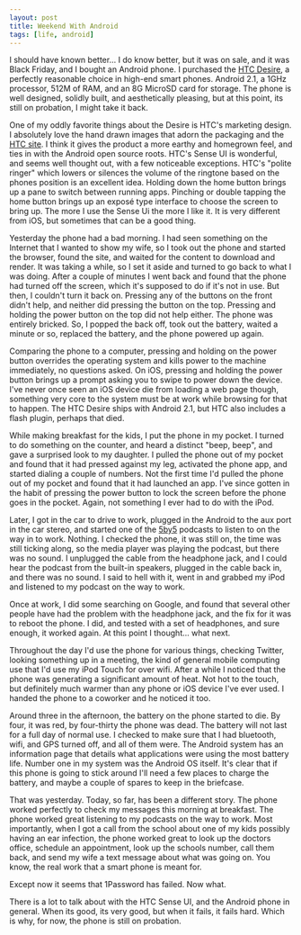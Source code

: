 ```yaml
---
layout: post
title: Weekend With Android
tags: [life, android]
---
```


I should have known better... I do know better, but it was on sale, and it was Black Friday, and I bought an Android phone.  I purchased the [HTC Desire][1], a perfectly reasonable choice in high-end smart phones.  Android 2.1, a 1GHz processor, 512M of RAM, and an 8G MicroSD card for storage.  The phone is well designed, solidly built, and aesthetically pleasing, but at this point, its still on probation, I might take it back.  

One of my oddly favorite things about the Desire is HTC's marketing design.  I absolutely love the hand drawn images that adorn the packaging and the [HTC site][3]. I think it gives the product a more earthy and homegrown feel, and ties in with the Android open source roots.  HTC's Sense UI is wonderful, and seems well thought out, with a few noticeable exceptions.  HTC's "polite ringer" which lowers or silences the volume of the ringtone based on the phones position is an excellent idea.  Holding down the home button brings up a pane to switch between running apps.  Pinching or double tapping the home button brings up an exposé type interface to choose the screen to bring up.  The more I use the Sense Ui the more I like it.  It is very different from iOS, but sometimes that can be a good thing.

Yesterday the phone had a bad morning.  I had seen something on the Internet that I wanted to show my wife, so I took out the phone and started the browser, found the site, and waited for the content to download and render.  It was taking a while, so I set it aside and turned to go back to what I was doing.  After a couple of minutes I went back and found that the phone had turned off the screen, which it's supposed to do if it's not in use.  But then, I couldn't turn it back on.  Pressing any of the buttons on the front didn't help, and neither did pressing the button on the top.  Pressing and holding the power button on the top did not help either.  The phone was entirely bricked.  So, I popped the back off, took out the battery, waited a minute or so, replaced the battery, and the phone powered up again.  

Comparing the phone to a computer, pressing and holding on the power button overrides the operating system and kills power to the machine immediately, no questions asked.  On iOS, pressing and holding the power button brings up a prompt asking you to swipe to power down the device.  I've never once seen an iOS device die from loading a web page though, something very core to the system must be at work while browsing for that to happen.  The HTC Desire ships with Android 2.1, but HTC also includes a flash plugin, perhaps that died.

While making breakfast for the kids, I put the phone in my pocket.  I turned to do something on the counter, and heard a distinct "beep, beep", and gave a surprised look to my daughter.  I pulled the phone out of my pocket and found that it had pressed against my leg, activated the phone app, and started dialing a couple of numbers.  Not the first time I'd pulled the phone out of my pocket and found that it had launched an app.  I've since gotten in the habit of pressing the power button to lock the screen before the phone goes in the pocket.  Again, not something I ever had to do with the iPod.  

Later, I got in the car to drive to work, plugged in the Android to the aux port in the car stereo, and started one of the [5by5][2] podcasts to listen to on the way in to work.  Nothing.  I checked the phone, it was still on, the time was still ticking along, so the media player was playing the podcast, but there was no sound.  I unplugged the cable from the headphone jack, and I could hear the podcast from the built-in speakers, plugged in the cable back in, and there was no sound.  I said to hell with it, went in and grabbed my iPod and listened to my podcast on the way to work.  

Once at work, I did some searching on Google, and found that several other people have had the problem with the headphone jack, and the fix for it was to reboot the phone.  I did, and tested with a set of headphones, and sure enough, it worked again.  At this point I thought... what next. 

Throughout the day I'd use the phone for various things, checking Twitter, looking something up in a meeting, the kind of general mobile computing use that I'd use my iPod Touch for over wifi.  After a while I noticed that the phone was generating a significant amount of heat.  Not hot to the touch, but definitely much warmer than any phone or iOS device I've ever used.  I handed the phone to a coworker and he noticed it too.  

Around three in the afternoon, the battery on the phone started to die.  By four, it was red, by four-thirty the phone was dead.  The battery will not last for a full day of normal use.  I checked to make sure that I had bluetooth, wifi, and GPS turned off, and all of them were.  The Android system has an information page that details what applications were using the most battery life.  Number one in my system was the Android OS itself.  It's clear that if this phone is going to stick around I'll need a few places to charge the battery, and maybe a couple of spares to keep in the briefcase.  

That was yesterday.  Today, so far, has been a different story.  The phone worked perfectly to check my messages this morning at breakfast.  The phone worked great listening to my podcasts on the way to work.  Most importantly, when I got a call from the school about one of my kids possibly having an ear infection, the phone worked great to look up the doctors office, schedule an appointment, look up the schools number, call them back, and send my wife a text message about what was going on.  You know, the real work that a smart phone is meant for.  

Except now it seems that 1Password has failed.  Now what.

There is a lot to talk about with the HTC Sense UI, and the Android phone in general.  When its good, its very good, but when it fails, it fails hard.  Which is why, for now, the phone is still on probation.  


[1]: http://tinyurl.com/2f3jfhm
[2]: http://5by5.tv/
[3]: http://www.htc.com/www/htcsense/index.html
